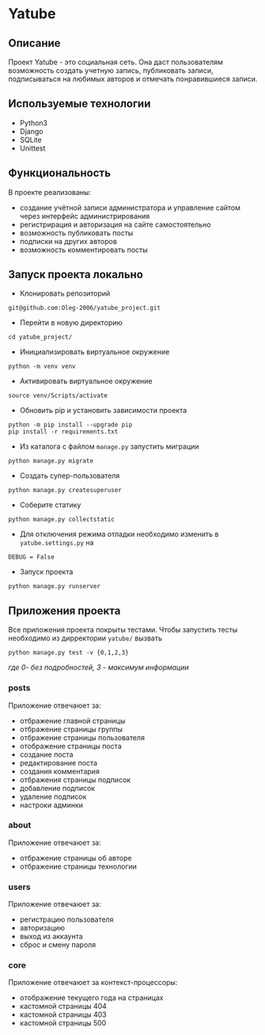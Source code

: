 #  Yatube

##  Описание
Проект Yatube - это социальная сеть. Она даст пользователям возможность создать учетную запись,
публиковать записи, подписываться на любимых авторов и отмечать понравившиеся записи.

##  Используемые технологии
- Python3
- Django
- SQLite
- Unittest

##  Функциональность
В проекте реализованы:
- создание учётной записи администратора и управление сайтом через интерфейс администрирования
- регистрирация и авторизация на сайте самостоятельно
- возможность публиковать посты
- подписки на других авторов
- возможность комментировать посты

##  Запуск проекта локально
- Клонировать репозиторий
```
git@github.com:Oleg-2006/yatube_project.git
```
- Перейти в новую директорию
```
cd yatube_project/
```
- Инициализировать виртуальное окружение
```
python -m venv venv
```
- Активировать виртуальное окружение
```
source venv/Scripts/activate
```
- Обновить pip и установить зависимости проекта
```
python -m pip install --upgrade pip
pip install -r requirements.txt
```
- Из каталога с файлом `manage.py` запустить миграции
```
python manage.py migrate
```
- Создать супер-пользователя
```
python manage.py createsuperuser
```
- Соберите статику
```
python manage.py collectstatic
```
- Для отключения режима отладки необходимо изменить в `yatube.settings.py` на
```
DEBUG = False
```
- Запуск проекта
```
python manage.py runserver
```

##  Приложения проекта
Все приложения проекта покрыты тестами.
Чтобы запустить тесты необходимо из дирректории `yatube/` вызвать
```
python manage.py test -v {0,1,2,3}
```
*где 0- без подробностей, 3 - максимум информации*
### posts
Приложение отвечаюет за:
- отбражение главной страницы
- отбражение страницы группы
- отбражение страницы пользователя
- отображение страницы поста
- создание поста
- редактирование поста
- создания комментария
- отбражения страницы подписок
- добавление подписок
- удаление подписок
- настроки админки
### about
Приложение отвечаюет за:
- отбражение страницы об авторе
- отбражение страницы технологии
### users
Приложение отвечаюет за:
- регистрацию пользователя
- авторизацию
- выход из аккаунта
- сброс и смену пароля
### core
Приложение отвечаюет за контекст-процессоры:
- отображение текущего года на страницах
- кастомной страницы 404 
- кастомной страницы 403
- кастомной страницы 500 